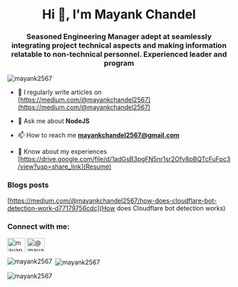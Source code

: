 <h1 align="center">Hi 👋, I'm Mayank Chandel</h1>
<h3 align="center">Seasoned Engineering Manager adept at seamlessly integrating project technical aspects and making information relatable to non-technical personnel. Experienced leader and program</h3>

<p align="left"> <img src="https://komarev.com/ghpvc/?username=mayank2567&label=Profile%20views&color=0e75b6&style=flat" alt="mayank2567" /> </p>

- 📝 I regularly write articles on [https://medium.com/@mayankchandel2567](https://medium.com/@mayankchandel2567)

- 💬 Ask me about **NodeJS**

- 📫 How to reach me **mayankchandel2567@gmail.com**

- 📄 Know about my experiences [https://drive.google.com/file/d/1adGsB3pgFN5nr1sr2Ofv8pBQTcFuFpc3/view?usp=share_link](Resume)

### Blogs posts
<!-- BLOG-POST-LIST:START -->
[https://medium.com/@mayankchandel2567/how-does-cloudflare-bot-detection-work-d77179756cdc](How does Cloudflare bot detection works)
<!-- BLOG-POST-LIST:END -->

<h3 align="left">Connect with me:</h3>
<p align="left">
<a href="https://linkedin.com/in/mayank2567" target="blank"><img align="center" src="https://raw.githubusercontent.com/rahuldkjain/github-profile-readme-generator/master/src/images/icons/Social/linked-in-alt.svg" alt="mayank2567" height="30" width="40" /></a>
<a href="https://medium.com/@mayankchandel2567" target="blank"><img align="center" src="https://raw.githubusercontent.com/rahuldkjain/github-profile-readme-generator/master/src/images/icons/Social/medium.svg" alt="@mayankchandel2567" height="30" width="40" /></a>
</p>



<p><img align="left" src="https://github-readme-stats.vercel.app/api/top-langs?username=mayank2567&show_icons=true&locale=en&layout=compact" alt="mayank2567" /></p>

<p>&nbsp;<img align="center" src="https://github-readme-stats.vercel.app/api?username=mayank2567&show_icons=true&locale=en" alt="mayank2567" /></p>

<p><img align="center" src="https://github-readme-streak-stats.herokuapp.com/?user=mayank2567&" alt="mayank2567" /></p>

